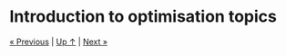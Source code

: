 # Introduction to optimisation topics

[« Previous](./environment) \| [Up ↑](.) \| [Next »](../2_gradient)
